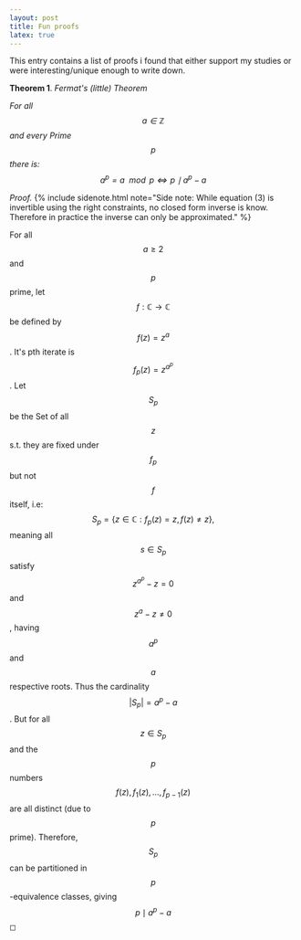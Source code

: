 ```yaml
---
layout: post
title: Fun proofs
latex: true
---
```


This entry contains a list of proofs i found that either support my studies or were interesting/unique enough to write down.


<!--more-->



**Theorem 1**. *Fermat's (little) Theorem*

*For all $$a \in \mathbb{Z}$$ and every Prime $$p$$ there is:
$$a^p = a \mod p \iff p \mid a^p - a$$*

*Proof.* {% include sidenote.html note="Side note: While equation (3) is invertible using the right constraints, no closed form inverse is know. Therefore in practice the inverse can only be approximated." %}

For all $$a \geq 2$$ and $$p$$ prime, let $$f: \mathbb{C} \to \mathbb{C}$$ be
defined by $$f(z) = z^a$$. It's pth iterate is $$f_p(z) = z^{a^p}$$. Let
$$S_p$$ be the Set of all $$z$$ s.t. they are fixed under $$f_p$$ but not $$f$$
itself, i.e: $$S_p = \{z \in \mathbb{C}: f_p(z) = z, f(z) \neq z\},$$
meaning all $$s \in S_p$$ satisfy $$z^{a^p} - z = 0$$ and $$z^a - z \neq 0$$,
having $$a^p$$ and $$a$$ respective roots. Thus the cardinality
$$\left\vert S_p  \right\vert = a^p - a$$. But for all $$z \in S_p$$ and the
$$p$$ numbers $$f(z), f_1(z) , \ldots , f_{p-1} (z)$$ are all distinct (due
to $$p$$ prime). Therefore, $$S_p$$ can be partitioned in $$p$$-equivalence
classes, giving $$p \mid a^p - a$$ ◻

